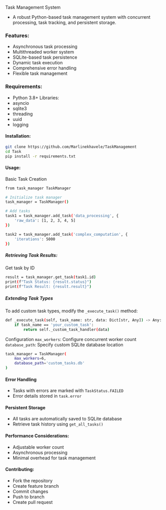 Task Management System
- A robust Python-based task management system with concurrent processing, task tracking, and persistent storage.

### Features:
- Asynchronous task processing
- Multithreaded worker system
- SQLite-based task persistence
- Dynamic task execution
- Comprehensive error handling
- Flexible task management

### Requirements:
- Python 3.8+
Libraries:
- asyncio
- sqlite3
- threading
- uuid
- logging

#### Installation:
```bash 
git clone https://github.com/Marlinekhavele/TaskManagement
cd Task
pip install -r requirements.txt
```
#### Usage:
Basic Task Creation
```bash 
from task_manager TaskManager

# Initialize task manager
task_manager = TaskManager()

# Add tasks
task1 = task_manager.add_task('data_processing', {
    'raw_data': [1, 2, 3, 4, 5]
})

task2 = task_manager.add_task('complex_computation', {
    'iterations': 5000
})
```

##### Retrieving Task Results:
Get task by ID
```bash
result = task_manager.get_task(task1.id)
print(f"Task Status: {result.status}")
print(f"Task Result: {result.result}")
```
##### Extending Task Types
To add custom task types, modify the ```_execute_task()``` method:
```bash
def _execute_task(self, task_name: str, data: Dict[str, Any]) -> Any:
    if task_name == 'your_custom_task':
        return self._custom_task_handler(data)
```
Configuration
```max_workers```: Configure concurrent worker count
```database_path```: Specify custom SQLite database location

```bash
task_manager = TaskManager(
    max_workers=6, 
    database_path='custom_tasks.db'
)
```
#### Error Handling

- Tasks with errors are marked with ```TaskStatus.FAILED```
- Error details stored in ```task.error```

#### Persistent Storage

- All tasks are automatically saved to SQLite database
- Retrieve task history using ```get_all_tasks()```

#### Performance Considerations:
- Adjustable worker count
- Asynchronous processing
- Minimal overhead for task management

#### Contributing:
- Fork the repository
- Create feature branch
- Commit changes
- Push to branch
- Create pull request